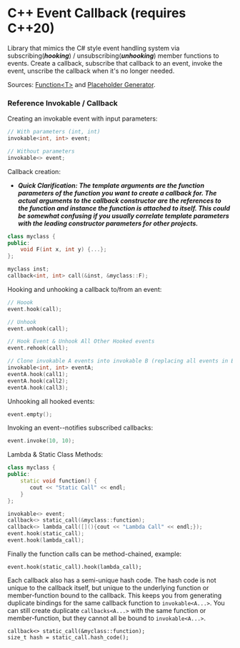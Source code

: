 # C++ Event Callback (requires C++20)
Library that mimics the C# style event handling system via subscribing(***hooking***) / unsubscribing(***unhooking***) member functions to events. Create a callback, subscribe that callback to an event, invoke the event, unscribe the callback when it's no longer needed.

Sources: [Function\<T\>](http://stackoverflow.com/a/9568485) and [Placeholder Generator](http://stackoverflow.com/a/21664270/4988255).

### Reference Invokable / Callback

Creating an invokable event with input parameters:
```C++
// With parameters (int, int)
invokable<int, int> event;

// Without parameters
invokable<> event;
```
Callback creation:

- ***Quick Clarification: The template arguments are the function parameters of the function you want to create a callback for. The actual arguments to the callback constructor are the references to the function and instance the function is attached to itself. This could be somewhat confusing if you usually correlate template parameters with the leading constructor parameters for other projects.***
```C++
class myclass {
public:
    void F(int x, int y) {...};
};

myclass inst;
callback<int, int> call(&inst, &myclass::F);
```
Hooking and unhooking a callback to/from an event:
```C++
// Hoook
event.hook(call);

// Unhook
event.unhook(call);

// Hook Event & Unhook All Other Hooked events
event.rehook(call);

// Clone invokable A events into invokable B (replacing all events in B).
invokable<int, int> eventA;
eventA.hook(call1);
eventA.hook(call2);
eventA.hook(call3);
```
Unhooking all hooked events:
```C++
event.empty();
```

Invoking an event--notifies subscribed callbacks:
```C++
event.invoke(10, 10);
```
Lambda & Static Class Methods:
```C++
class myclass {
public:
    static void function() {
       cout << "Static Call" << endl;
    }
};

invokable<> event;
callback<> static_call(&myclass::function);
callback<> lambda_call([](){cout << "Lambda Call" << endl;});
event.hook(static_call);
event.hook(lambda_call);
```
Finally the function calls can be method-chained, example:
```
event.hook(static_call).hook(lambda_call);
```
Each callback also has a semi-unique hash code. The hash code is not unique to the callback itself, but unique to the underlying function or member-function bound to the callback. This keeps you from generating duplicate bindings for the same callback function to `invokable<A...>`. You can still create duplicate `callbacks<A...>` with the same function or member-function, but they cannot all be bound to `invokable<A...>`.
```
callback<> static_call(&myclass::function);
size_t hash = static_call.hash_code();
```
